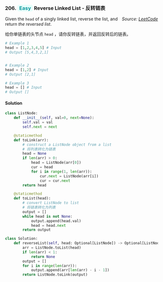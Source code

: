 ### 206. <span style="color:#08979c;background:#e6fffb;border-color:#87e8de;padding:1px 6px;border-radius:5px;">Easy</span> Reverse Linked List - 反转链表

<i style="float:right">Source: [LeetCode](https://leetcode.com/problems/reverse-linked-list/)</i>

Given the `head` of a singly linked list, reverse the list, and return *the reversed list*.

给你单链表的头节点 `head` ，请你反转链表，并返回反转后的链表。

```python
# Example 1
head = [1,2,3,4,5] # Input
# Output [5,4,3,2,1]


# Example 2
head = [1,2] # Input
# Output [2,1] 

# Example 3
head = [] # Input
# Output [] 
```

#### Solution

```python
class ListNode:
    def __init__(self, val=0, next=None):
        self.val = val
        self.next = next

    @staticmethod
    def toLink(arr):
        # construct a ListNode object from a list
        # 将列表转化为链表
        head = None
        if len(arr) > 0:
            head = ListNode(arr[0])
            cur = head
            for i in range(1, len(arr)):
                cur.next = ListNode(arr[i])
                cur = cur.next
        return head

    @staticmethod
    def toList(head):
        # convert ListNode to list
        # 将链表转化为列表
        output = []
        while head is not None:
            output.append(head.val)
            head = head.next
        return output

class Solution:
    def reverseList(self, head: Optional[ListNode]) -> Optional[ListNode]:
        arr = ListNode.toList(head)
        if len(arr) < 1:
            return None
        output = []
        for i in range(len(arr)):
            output.append(arr[len(arr) - i - 1])
        return ListNode.toLink(output)
```
